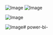 ![Image](https://github.com/user-attachments/assets/ebd2834d-d2da-43af-9a8f-cc6dca4f49d3)
![Image](https://github.com/user-attachments/assets/da1626db-ba62-445d-bfcd-e937903f7e1e)

![Image](https://github.com/user-attachments/assets/45defe30-f00d-4a0f-863b-aa512b6562b5)


![Image](https://github.com/user-attachments/assets/6c2781ae-586a-49f2-96b1-fdb485a544bd)# power-bi-
